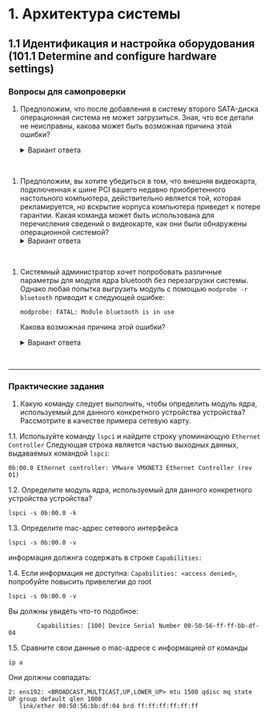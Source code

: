 # 1. Архитектура системы
## 1.1 Идентификация и настройка оборудования (101.1 Determine and configure hardware settings)
### Вопросы для самопроверки

1. Предположим, что после добавления в систему второго SATA-диска операционная система не может загрузиться. Зная, что все детали не неисправны, какова может быть возможная причина этой ошибки?
   
    <details>
    <summary>Вариант ответа</summary>
    Порядок загрузочных устройств должен быть настроен в утилите настройки BIOS, иначе BIOS может не сможет запустить загрузчик.
    </details>
<br>


1. Предположим, вы хотите убедиться в том, что внешняя видеокарта, подключенная к шине PCI вашего недавно приобретенного настольного компьютера, действительно является той, которая рекламируется, но вскрытие корпуса компьютера приведет к потере гарантии. Какая команда может быть использована для перечисления сведений о видеокарте, как они были обнаружены операционной системой?
    <details>
    <summary>Вариант ответа</summary>
    Команда `lspci` выводит подробную информацию обо всех устройствах, подключенных в данный момент к шине PCI-шине.
    </details>
<br>   

1. Системный администратор хочет попробовать различные параметры для модуля ядра bluetooth без перезагрузки системы. Однако любая попытка выгрузить модуль с помощью `modprobe -r bluetooth` приводит к следующей ошибке:

    ```console
    modprobe: FATAL: Module bluetooth is in use
    ```
    Какова возможная причина этой ошибки?

    <details>
    <summary>Вариант ответа</summary>
    Модуль bluetooth используется запущенным процессом.
    </details>
<br>   

---

### Практические задания

1. Какую команду следует выполнить, чтобы определить модуль ядра, используемый для данного конкретного устройства устройства? Рассмотрите в качестве примера сетевую карту.

1.1. Используйте команду `lspci` и найдите строку упоминающую `Ethernet Controller`
Следующая строка является частью выходных данных, выдаваемых командой `lspci`:

```
0b:00.0 Ethernet controller: VMware VMXNET3 Ethernet Controller (rev 01)
```

1.2. Определите модуль ядра, используемый для данного конкретного устройства устройства?

```
lspci -s 0b:00.0 -k
```


1.3. Определите mac-адрес сетевого интерфейса
```
lspci -s 0b:00.0 -v
```
информация должнга содержать в строке `Capabilities:`

1.4. Если информация не доступна: `Capabilities: <access denied>`, попробуйте повысить привелегии до root
```
lspci -s 0b:00.0 -v
```
Вы должны увидеть что-то подобное:
```
        Capabilities: [100] Device Serial Number 00-50-56-ff-ff-bb-df-04
```
1.5. Сравните свои данные о mac-адресе с информацией от команды 
```
ip a
```
 Они должны совпадать:
 ```
 2: ens192: <BROADCAST,MULTICAST,UP,LOWER_UP> mtu 1500 qdisc mq state UP group default qlen 1000
    link/ether 00:50:56:bb:df:04 brd ff:ff:ff:ff:ff:ff
 ```